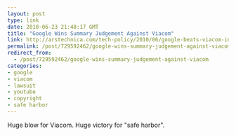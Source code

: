 ```yaml
---
layout: post
type: link
date: 2010-06-23 21:48:17 GMT
title: "Google Wins Summary Judgement Against Viacom"
link: http://arstechnica.com/tech-policy/2010/06/google-beats-viacom-in-billion-dollar-lawsuit.ars
permalink: /post/729592462/google-wins-summary-judgement-against-viacom
redirect_from: 
  - /post/729592462/google-wins-summary-judgement-against-viacom
categories:
- google
- viacom
- lawsuit
- youtube
- copyright
- safe harbor
---
```

Huge blow for Viacom. Huge victory for "safe harbor".
